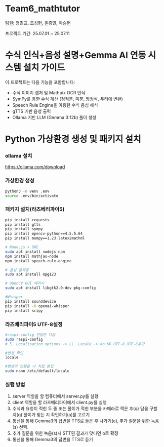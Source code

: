 # Team6_mathtutor

팀원: 정민교, 조성현, 윤종민, 박승헌

프로젝트 기간: 25.07.01 ~ 25.07.11 

# 수식 인식+음성 설명+Gemma AI 연동 시스템 설치 가이드

이 프로젝트는 다음 기능을 포함합니다:
- 수식 이미지 캡처 및 Mathpix OCR 인식
- SymPy를 통한 수식 계산 (정적분, 미분, 방정식, 푸리에 변환)
- Speech Rule Engine을 이용한 수식 음성 해석
- gTTS 기반 음성 출력
- Ollama 기반 LLM (Gemma 3:12b) 풀이 생성

# Python 가상환경 생성 및 패키지 설치
### ollama 설치
https://ollama.com/download

### 가상환경 생성
```bash
python3 -m venv .env
source .env/bin/activate
```

### 패키지 설치(라즈베리파이5)
```bash
pip install requests
pip install gtts
pip install sympy
pip install opencv-python==4.5.5.64
pip install numpy==1.23.latex2mathml

# Node.js + SRE
sudo apt install nodejs npm
npm install mathjax-node
npm install speech-rule-engine

# 음성 출력용
sudo apt install mpg123

# OpenCV GUI 에러시
sudo apt install libgtk2.0-dev pkg-config

#Whisper
pip install sounddevice
pip install -U openai-whisper
pip install scipy
```

### 라즈베리파이5 UTF-8설정
```bash
#raspi-config 진입한 다음
sudo raspi-config
# 5. Localisation options -> L1. Locale -> ko_KR.UTF-8 UTF-8추가

#변경 확인
locale

#변경이 안됐을 시 직접 편집
sudo nano /etc/default/locale
```

### 실행 방법
1. server 역할을 할 컴퓨터에서 server.py를 실행
2. client 역할을 할 라즈베리파이에서 client.py를 실행
3. 수식과 요청이 적힌 두 줄 또는 풀이가 적힌 부분을 카메라로 찍은 후(q) 답을 구할지(q) 풀이가 맞는 지 확인하기(a)를 고르기
4. 통신을 통해 Gemma3의 답변을 TTS로 들은 후 나가기(e), 추가 질문을 위한 녹음(s) 선택.
5. 추가 질문을 위한 녹음(s)시 STT된 결과가 맞다면 o로 확정
6. 통신을 통해 Gemma3의 답변을 TTS로 듣기

